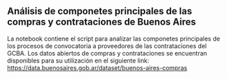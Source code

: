 ## Análisis de componetes principales de las compras y contrataciones de Buenos Aires

La notebook contiene el script para analizar las componetes principales de los procesos de convocatoria a proveedores de las contrataciones del GCBA.
Los datos abiertos de compras y contrataciones se encuentran disponibles para su utilización en el siguiente link: https://data.buenosaires.gob.ar/dataset/buenos-aires-compras
